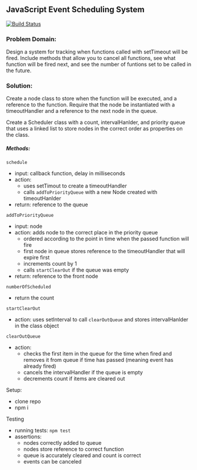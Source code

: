 ## JavaScript Event Scheduling System

[![Build Status](https://www.travis-ci.com/hingham/settimeout-priority-queue.svg?branch=master)](https://www.travis-ci.com/hingham/settimeout-priority-queue)

### Problem Domain:
Design a system for tracking when functions called with setTimeout will be fired. Include methods that allow you to cancel all functions, see what function will be fired next, and see the number of funtions set to be called in the future. 

### Solution: 
Create a node class to store when the function will be executed, and a reference to the function. Require that the node be instantiated with a timeoutHandler and a reference to the next node in the queue.

Create a Scheduler class with a count, intervalHanlder, and priority queue that uses a linked list to store nodes in the correct order as properties on the class.  

##### Methods:
`schedule` 
* input: callback function, delay in milliseconds
* action: 
  * uses setTimout to create a timeoutHandler
  * calls `addToPriorityQueue` with a new Node created with timeoutHanlder
* return: reference to the queue

`addToPriorityQueue`
* input: node 
* action: adds node to the correct place in the priority queue
  * ordered according to the point in time when the passed function will fire
  * first node in queue stores reference to the timeoutHandler that will expire first
  * increments count by 1
  * calls `startClearOut` if the queue was empty
* return: reference to the front node

`numberOfScheduled`
* return the count

`startClearOut`
* action: uses setInterval to call `clearOutQueue` and stores intervalHanlder in the class object

`clearOutQueue` 
* action: 
  * checks the first item in the queue for the time when fired and removes it from queue if time has passed (meaning event has already fired)
  * cancels the intervalHandler if the queue is empty
  * decrements count if items are cleared out

Setup:
* clone repo
* npm i


Testing
* running tests: `npm test`
* assertions: 
  * nodes correctly added to queue
  * nodes store reference to correct function
  * queue is accurately cleared and count is correct
  * events can be canceled



